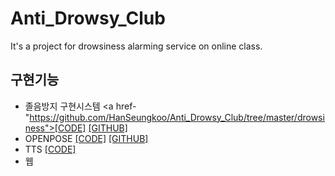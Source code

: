 # Anti_Drowsy_Club
It's a project for drowsiness alarming service on online class.

## 구현기능
* 졸음방지 구현시스템
<a href-"https://github.com/HanSeungkoo/Anti_Drowsy_Club/tree/master/drowsiness">[CODE]</a>
<a href="https://github.com/mohitwildbeast/Driver-Drowsiness-Detector">[GITHUB]</a>
* OPENPOSE
<a href="">[CODE]</a>
<a href="https://github.com/CMU-Perceptual-Computing-Lab/openpose">[GITHUB]</a>
* TTS 
<a href="https://github.com/HanSeungkoo/Anti_Drowsy_Club/blob/master/TTS.ipynb">[CODE]</a>
* 웹

